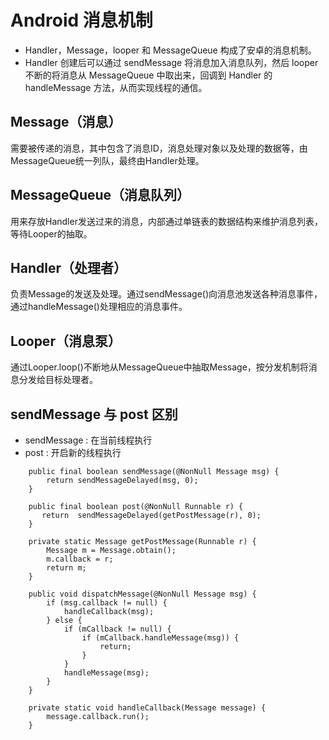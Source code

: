 # Android 消息机制

* Handler，Message，looper 和 MessageQueue 构成了安卓的消息机制。
* Handler 创建后可以通过 sendMessage 将消息加入消息队列，然后 looper 不断的将消息从 MessageQueue 中取出来，回调到 Handler 的 handleMessage 方法，从而实现线程的通信。

## Message（消息）

需要被传递的消息，其中包含了消息ID，消息处理对象以及处理的数据等，由MessageQueue统一列队，最终由Handler处理。

## MessageQueue（消息队列）

用来存放Handler发送过来的消息，内部通过单链表的数据结构来维护消息列表，等待Looper的抽取。

## Handler（处理者）

负责Message的发送及处理。通过sendMessage()向消息池发送各种消息事件，通过handleMessage()处理相应的消息事件。

## Looper（消息泵）

通过Looper.loop()不断地从MessageQueue中抽取Message，按分发机制将消息分发给目标处理者。

## sendMessage 与 post 区别

* sendMessage : 在当前线程执行
* post : 开启新的线程执行

```
    public final boolean sendMessage(@NonNull Message msg) {
        return sendMessageDelayed(msg, 0);
    }

    public final boolean post(@NonNull Runnable r) {
       return  sendMessageDelayed(getPostMessage(r), 0);
    }

    private static Message getPostMessage(Runnable r) {
        Message m = Message.obtain();
        m.callback = r;
        return m;
    }

    public void dispatchMessage(@NonNull Message msg) {
        if (msg.callback != null) {
            handleCallback(msg);
        } else {
            if (mCallback != null) {
                if (mCallback.handleMessage(msg)) {
                    return;
                }
            }
            handleMessage(msg);
        }
    }

    private static void handleCallback(Message message) {
        message.callback.run();
    }
```